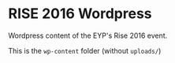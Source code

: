 # RISE 2016 Wordpress

Wordpress content of the EYP's Rise 2016 event.

This is the `wp-content` folder (without `uploads/`)
